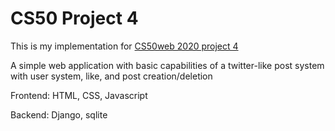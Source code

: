 # CS50 Project 4

This is my implementation for [CS50web 2020 project 4](https://cs50.harvard.edu/web/2020/projects/4/network/)

A simple web application with basic capabilities of a twitter-like post system with user system, like, and post creation/deletion

Frontend: HTML, CSS, Javascript

Backend: Django, sqlite
